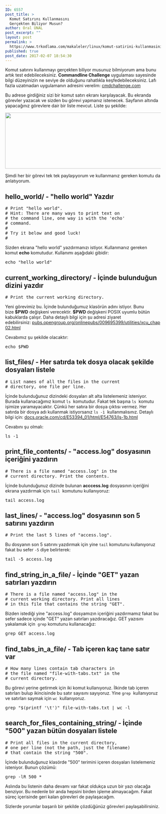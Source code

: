 ```yaml
---
ID: 6557
post_title: >
  Komut Satırını Kullanmasını
  Gerçekten Biliyor Musun?
author: Oral ÜNAL
post_excerpt: ""
layout: post
permalink: >
  https://www.trkodlama.com/makaleler/linux/komut-satirini-kullanmasini-gercekten-biliyor-musun-6557.html
published: true
post_date: 2017-02-07 18:54:30
---
```

Komut satırını kullanmayı gerçekten biliyor musunuz bilmiyorum ama bunu artık test edebileceksiniz. <strong>Commandline Challenge</strong> uygulaması sayesinde bilgi düzeyinizin ne seviye de olduğunu rahatlıkla keşfedebileceksiniz. Lafı fazla uzatmadan uygulamanın adresini verelim: <a href="https://cmdchallenge.com/">cmdchallenge.com</a>

Bu adrese girdiğiniz sizi bir komut satırı ekranı karşılayacak. Bu ekranda görevler yazacak ve sizden bu görevi yapmanız istenecek. Sayfanın altında yapacağınız görevlere dair bir liste mevcut. Liste şu şekilde:

<a href="https://www.trkodlama.com/wp-content/uploads/2017/02/cmdchallenge1.png" target="_blank"><img class="aligncenter wp-image-6558 size-large" src="https://www.trkodlama.com/wp-content/uploads/2017/02/cmdchallenge1-1024x281.png" width="660" height="181" /></a>

Şimdi her bir görevi tek tek paylaşıyorum ve kullanmanız gereken komutu da anlatıyorum.
<h2>hello_world/ - "hello world" Yazdır</h2>
<pre class="prettyprint lang-sh" data-start-line="1" data-visibility="visible" data-highlight="" data-caption=""># Print "hello world".
# Hint: There are many ways to print text on
# the command line, one way is with the 'echo'
# command.
# 
# Try it below and good luck!
#</pre>
Sizden ekrana "hello world" yazdırmanızı istiyor. Kullanmanız gereken komut <strong>echo</strong> komutudur. Kullanımı aşağıdaki gibidir:
<pre class="prettyprint lang-sh" data-start-line="1" data-visibility="visible" data-highlight="" data-caption="">echo "hello world"</pre>
<h2>current_working_directory/ - İçinde bulunduğun dizini yazdır</h2>
<pre class="prettyprint lang-sh" data-start-line="1" data-visibility="visible" data-highlight="" data-caption=""># Print the current working directory.</pre>
Yeni görevimiz bu. İçinde bulunduğumuz klasörün adını istiyor. Bunu bize <strong>$PWD</strong> değişkeni verecektir. <strong>$PWD </strong>değişkeni POSIX uyumlu bütün kabuklarda çalışır. Daha detaylı bilgi için şu adresi ziyaret edebilirsiniz: <a href="http://pubs.opengroup.org/onlinepubs/009695399/utilities/xcu_chap02.html">pubs.opengroup.org/onlinepubs/009695399/utilities/xcu_chap02.html</a>

Cevabımız şu şekilde olacaktır:
<pre class="prettyprint lang-sh" data-start-line="1" data-visibility="visible" data-highlight="" data-caption="">echo $PWD</pre>
<h2>list_files/ - Her satırda tek dosya olacak şekilde dosyaları listele</h2>
<pre class="prettyprint lang-sh" data-start-line="1" data-visibility="visible" data-highlight="" data-caption=""># List names of all the files in the current
# directory, one file per line.</pre>
İçinde bulunduğunuz dizindeki dosyaları alt alta listelemeniz isteniyor. Burada kullanacağımız komut <code class="prettyprint lang-sh" data-start-line="1" data-visibility="visible" data-highlight="" data-caption="">ls</code>  komutudur. Fakat tek başına <code class="prettyprint lang-sh" data-start-line="1" data-visibility="visible" data-highlight="" data-caption="">ls</code>  komutu işimize yaramayacaktır. Çünkü her satıra bir dosya çıktısı vermez. Her satırda bir dosya adı kullanmak istiyorsanız <code class="prettyprint lang-sh" data-start-line="1" data-visibility="visible" data-highlight="" data-caption="">ls -1</code>  kullanmalısınız. Detaylı bilgi için: <a href="https://docs.oracle.com/cd/E53394_01/html/E54763/ls-1b.html">docs.oracle.com/cd/E53394_01/html/E54763/ls-1b.html</a>

Cevabını şu olmalı:
<pre class="prettyprint lang-sh" data-start-line="1" data-visibility="visible" data-highlight="" data-caption="">ls -1</pre>
<h2>print_file_contents/ - "access.log" dosyasının içeriğini yazdırın</h2>
<pre class="prettyprint lang-sh" data-start-line="1" data-visibility="visible" data-highlight="" data-caption=""># There is a file named "access.log" in the
# current directory. Print the contents.</pre>
İçinde bulunduğunuz dizinde bulunan <strong>acccess.log</strong> dosyasının içeriğini ekrana yazdırmak için <code class="prettyprint lang-sh" data-start-line="1" data-visibility="visible" data-highlight="" data-caption="">tail</code>  komutunu kullanıyoruz:
<pre class="prettyprint lang-sh" data-start-line="1" data-visibility="visible" data-highlight="" data-caption="">tail access.log</pre>
<h2>last_lines/ - "access.log" dosyasının son 5 satırını yazdırın</h2>
<pre class="prettyprint lang-sh" data-start-line="1" data-visibility="visible" data-highlight="" data-caption=""># Print the last 5 lines of "access.log".</pre>
Bu dosyanın son 5 satırını yazdırmak için yine <code class="prettyprint lang-sh" data-start-line="1" data-visibility="visible" data-highlight="" data-caption="">tail</code> komutunu kullanıyoruz fakat bu sefer <code class="prettyprint lang-sh" data-start-line="1" data-visibility="visible" data-highlight="" data-caption="">-5</code> diye belirterek:
<pre class="prettyprint lang-sh" data-start-line="1" data-visibility="visible" data-highlight="" data-caption="">tail -5 access.log</pre>
<h2>find_string_in_a_file/ - İçinde "GET" yazan satırları yazdırın</h2>
<pre class="prettyprint lang-sh" data-start-line="1" data-visibility="visible" data-highlight="" data-caption=""># There is a file named "access.log" in the
# current working directory. Print all lines
# in this file that contains the string "GET".</pre>
Bizden istediği yine "access.log" dosyamızın içeriğini yazdırmamız fakat bu sefer sadece içinde "GET" yazan satırları yazdıracağız. GET yazısını yakalamak için  <code class="prettyprint lang-sh" data-start-line="1" data-visibility="visible" data-highlight="" data-caption="">grep</code> komutunu kullanacağız:
<pre class="prettyprint lang-sh" data-start-line="1" data-visibility="visible" data-highlight="" data-caption="">grep GET access.log</pre>
<h2>find_tabs_in_a_file/ - Tab içeren kaç tane satır var</h2>
<pre class="prettyprint lang-sh" data-start-line="1" data-visibility="visible" data-highlight="" data-caption=""># How many lines contain tab characters in
# the file named "file-with-tabs.txt" in the
# current directory.</pre>
Bu görevi yerine getirmek için iki komut kullanıyoruz. İlkinde tab içeren satırları bulup ikincisinde bu satır sayısını sayıyoruz. Yine <code class="prettyprint lang-sh" data-start-line="1" data-visibility="visible" data-highlight="" data-caption="">grep</code>  kullanıyoruz ve satırları saymak için <code class="prettyprint lang-sh" data-start-line="1" data-visibility="visible" data-highlight="" data-caption="">wc</code>  kullanıyoruz.
<pre class="prettyprint lang-sh" data-start-line="1" data-visibility="visible" data-highlight="" data-caption="">grep "$(printf '\t')" file-with-tabs.txt | wc -l</pre>
<h2>search_for_files_containing_string/ - İçinde "500" yazan bütün dosyaları listele</h2>
<pre class="prettyprint lang-sh" data-start-line="1" data-visibility="visible" data-highlight="" data-caption=""># Print all files in the current directory,
# one per line (not the path, just the filename)
# that contain the string "500".</pre>
İçinde bulunduğunuz klasörde "500" terimini içeren dosyaları listelemeniz isteniyor. Bunun çözümü:
<pre class="prettyprint lang-sh" data-start-line="1" data-visibility="visible" data-highlight="" data-caption="">grep -lR 500 *</pre>
Aslında bu listenin daha devamı var fakat oldukça uzun bir yazı olacağa benziyor. Bu nedenle bir anda hepsini birden işleme almayacağım. Fakat süreç içerisinde geri kalan görevleri de paylaşacağım.

Sizlerde yorumlar başarılı bir şekilde çözdüğünüz görevleri paylaşabilirsiniz.
